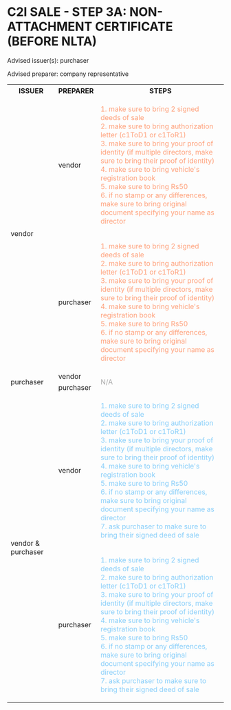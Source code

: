 # C2I SALE - STEP 3A: NON-ATTACHMENT CERTIFICATE (BEFORE NLTA)

Advised issuer(s): purchaser

Advised preparer: company representative

<table>
  <tr>
    <th>ISSUER</th>
    <th>PREPARER</th>
    <th>STEPS</th>
  </tr>

  <tr>
    <!-- ISSUER: vendor -->
    <!-- PREPARER: vendor -->
    <td rowspan="2">vendor</td>
    <td>vendor</td>
    <td style="color: lightsalmon;">
      <ol style="padding: 0; list-style-position: inside;">
        <li>make sure to bring 2 signed deeds of sale</li>
        <li>make sure to bring authorization letter (c1ToD1 or c1ToR1)</li>
        <li>make sure to bring your proof of identity (if multiple directors, make sure to bring their proof of identity)</li>
        <li>make sure to bring vehicle's registration book</li>
        <li>make sure to bring Rs50</li>
        <li>if no stamp or any differences, make sure to bring original document specifying your name as director</li>
      </ol>
    </td>
  </tr>
  <tr>
    <!-- ISSUER: vendor -->
    <!-- PREPARER: purchaser -->
    <td>purchaser</td>
    <td style="color: lightsalmon;">
      <ol style="padding: 0; list-style-position: inside;">
        <li>make sure to bring 2 signed deeds of sale</li>
        <li>make sure to bring authorization letter (c1ToD1 or c1ToR1)</li>
        <li>make sure to bring your proof of identity (if multiple directors, make sure to bring their proof of identity)</li>
        <li>make sure to bring vehicle's registration book</li>
        <li>make sure to bring Rs50</li>
        <li>if no stamp or any differences, make sure to bring original document specifying your name as director</li>
      </ol>
    </td>
  </tr>

  <tr>
    <!-- ISSUER: purchaser -->
    <!-- PREPARER: vendor -->
    <td rowspan="2">purchaser</td>
    <td>vendor</td>
    <td rowspan="2" style="color: darkgray;">
      N/A
    </td>
  </tr>
  <tr>
    <!-- ISSUER: purchaser -->
    <!-- PREPARER: purchaser -->
    <td>purchaser</td>
  </tr>

  <tr>
    <!-- ISSUER: vendor & purchaser -->
    <!-- PREPARER: vendor -->
    <td rowspan="2">vendor & purchaser</td>
    <td>vendor</td>
    <td style="color: lightskyblue;">
      <ol style="padding: 0; list-style-position: inside;">
        <li>make sure to bring 2 signed deeds of sale</li>
        <li>make sure to bring authorization letter (c1ToD1 or c1ToR1)</li>
        <li>make sure to bring your proof of identity (if multiple directors, make sure to bring their proof of identity)</li>
        <li>make sure to bring vehicle's registration book</li>
        <li>make sure to bring Rs50</li>
        <li>if no stamp or any differences, make sure to bring original document specifying your name as director</li>
        <li>ask purchaser to make sure to bring their signed deed of sale</li>
      </ol>
    </td>
  </tr>
  <tr>
    <!-- ISSUER: vendor & purchaser -->
    <!-- PREPARER: purchaser -->
    <td>purchaser</td>
    <td style="color: lightskyblue;">
      <ol style="padding: 0; list-style-position: inside;">
        <li>make sure to bring 2 signed deeds of sale</li>
        <li>make sure to bring authorization letter (c1ToD1 or c1ToR1)</li>
        <li>make sure to bring your proof of identity (if multiple directors, make sure to bring their proof of identity)</li>
        <li>make sure to bring vehicle's registration book</li>
        <li>make sure to bring Rs50</li>
        <li>if no stamp or any differences, make sure to bring original document specifying your name as director</li>
        <li>ask purchaser to make sure to bring their signed deed of sale</li>
      </ol>
    </td>
  </tr>
</table>
